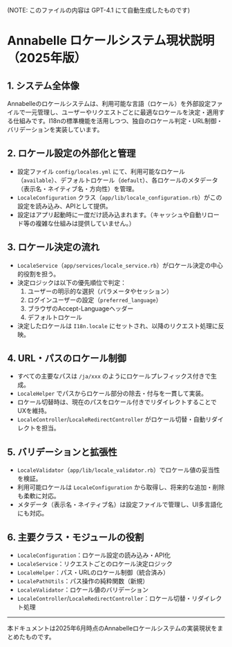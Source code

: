 (NOTE: このファイルの内容は GPT-4.1 にて自動生成したものです)

# Annabelle ロケールシステム現状説明（2025年版）

## 1. システム全体像
Annabelleのロケールシステムは、利用可能な言語（ロケール）を外部設定ファイルで一元管理し、ユーザーやリクエストごとに最適なロケールを決定・適用する仕組みです。I18nの標準機能を活用しつつ、独自のロケール判定・URL制御・バリデーションを実装しています。

## 2. ロケール設定の外部化と管理
- 設定ファイル `config/locales.yml` にて、利用可能なロケール（`available`）、デフォルトロケール（`default`）、各ロケールのメタデータ（表示名・ネイティブ名・方向性）を管理。
- `LocaleConfiguration` クラス（`app/lib/locale_configuration.rb`）がこの設定を読み込み、APIとして提供。
- 設定はアプリ起動時に一度だけ読み込まれます。（キャッシュや自動リロード等の複雑な仕組みは提供していません。）

## 3. ロケール決定の流れ
- `LocaleService`（`app/services/locale_service.rb`）がロケール決定の中心的役割を担う。
- 決定ロジックは以下の優先順位で判定：
  1. ユーザーの明示的な選択（パラメータやセッション）
  2. ログインユーザーの設定（`preferred_language`）
  3. ブラウザのAccept-Languageヘッダー
  4. デフォルトロケール
- 決定したロケールは `I18n.locale` にセットされ、以降のリクエスト処理に反映。

## 4. URL・パスのロケール制御
- すべての主要なパスは `/ja/xxx` のようにロケールプレフィックス付きで生成。
- `LocaleHelper` でパスからロケール部分の除去・付与を一貫して実装。
- ロケール切替時は、現在のパスをロケール付きでリダイレクトすることでUXを維持。
- `LocaleController`/`LocaleRedirectController` がロケール切替・自動リダイレクトを担当。

## 5. バリデーションと拡張性
- `LocaleValidator`（`app/lib/locale_validator.rb`）でロケール値の妥当性を検証。
- 利用可能ロケールは `LocaleConfiguration` から取得し、将来的な追加・削除も柔軟に対応。
- メタデータ（表示名・ネイティブ名）は設定ファイルで管理し、UI多言語化にも対応。

## 6. 主要クラス・モジュールの役割
- `LocaleConfiguration`：ロケール設定の読み込み・API化
- `LocaleService`：リクエストごとのロケール決定ロジック
- `LocaleHelper`：パス・URLのロケール制御（統合済み）
- `LocalePathUtils`：パス操作の純粋関数（新規）
- `LocaleValidator`：ロケール値のバリデーション
- `LocaleController`/`LocaleRedirectController`：ロケール切替・リダイレクト処理

---

本ドキュメントは2025年6月時点のAnnabelleロケールシステムの実装現状をまとめたものです。

